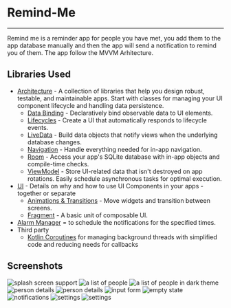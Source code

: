 # Remind-Me
-----------
Remind me is a reminder app for people you have met, you add them to the app database manually and then the app will send a notification to remind you of them.
The app follow the MVVM Arhitecture.

Libraries Used
--------------
* [Architecture][10] - A collection of libraries that help you design robust, testable, and
  maintainable apps. Start with classes for managing your UI component lifecycle and handling data
  persistence.
  * [Data Binding][11] - Declaratively bind observable data to UI elements.
  * [Lifecycles][12] - Create a UI that automatically responds to lifecycle events.
  * [LiveData][13] - Build data objects that notify views when the underlying database changes.
  * [Navigation][14] - Handle everything needed for in-app navigation.
  * [Room][16] - Access your app's SQLite database with in-app objects and compile-time checks.
  * [ViewModel][17] - Store UI-related data that isn't destroyed on app rotations. Easily schedule
     asynchronous tasks for optimal execution.
* [UI][30] - Details on why and how to use UI Components in your apps - together or separate
  * [Animations & Transitions][31] - Move widgets and transition between screens.
  * [Fragment][34] - A basic unit of composable UI.
* [Alarm Manager][33] = to schedule the notifications for the specified times.
* Third party
  * [Kotlin Coroutines][91] for managing background threads with simplified code and reducing needs for callbacks


Screenshots
-----------

![splash screen support](screenshots/splash-screen.png "splash screen")
![](screenshots/list_of_people.png "a list of people")
![](screenshots/list_of_people_d.png "a list of people in dark theme")
![person details](screenshots/person_details.png "Details for a specific person you added")
![person details](screenshots/person_details_d.png "Details for a specific person you added in dark theme")
![input form](screenshots/inputForm.png "add person form")
![empty state](screenshots/empty-state.png "empty state")
![notifications](screenshots/notification.png)
![settings](screenshots/settings.png "settings screen person you added")
![settings](screenshots/settingsD.png "settings screen in dark theme")

[10]: https://developer.android.com/jetpack/arch/
[11]: https://developer.android.com/topic/libraries/data-binding/
[12]: https://developer.android.com/topic/libraries/architecture/lifecycle
[13]: https://developer.android.com/topic/libraries/architecture/livedata
[14]: https://developer.android.com/topic/libraries/architecture/navigation/
[16]: https://developer.android.com/topic/libraries/architecture/room
[17]: https://developer.android.com/topic/libraries/architecture/viewmodel
[30]: https://developer.android.com/guide/topics/ui
[31]: https://developer.android.com/training/animation/
[34]: https://developer.android.com/guide/components/fragments
[91]: https://kotlinlang.org/docs/reference/coroutines-overview.html
[33]: https://developer.android.com/training/scheduling/alarms
